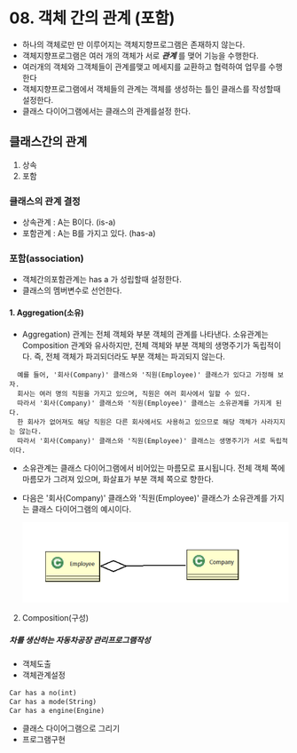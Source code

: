 # 08. 객체 간의 관계 (포함)
  - 하나의 객체로만 만 이루어지는 객체지향프로그램은 존재하지 않는다. 
  - 객체지향프로그램은 여러 개의 객체가 서로  ***관계*** 를 맺어 기능을 수행한다.
  - 여러개의 객체와 그객체들이 관계를맺고 메세지를 교환하고 협력하여 업무를 수행한다
  - 객체지향프로그램에서 객체들의 관계는 객체를 생성하는 틀인 클래스를 작성할때 설정한다.
  - 클래스 다이어그램에서는 클래스의 관계를설정 한다.

## 클래스간의 관계
  1. 상속
  2. 포함

### 클래스의 관계 결정

  - 상속관계 : A는 B이다. (is-a)
  - 포함관계 : A는 B를 가지고 있다. (has-a)

### 포함(association) 
  
  - 객체간의포함관계는  has a 가 성립할때 설정한다.
  - 클래스의 멤버변수로 선언한다.

#### 1. Aggregation(소유)
  - Aggregation) 관계는 전체 객체와 부분 객체의 관계를 나타낸다.
    소유관계는 Composition 관계와 유사하지만, 전체 객체와 부분 객체의 생명주기가 독립적이다.
    즉, 전체 객체가 파괴되더라도 부분 객체는 파괴되지 않는다.
  ```
    예를 들어, '회사(Company)' 클래스와 '직원(Employee)' 클래스가 있다고 가정해 보자.
    회사는 여러 명의 직원을 가지고 있으며, 직원은 여러 회사에서 일할 수 있다. 
    따라서 '회사(Company)' 클래스와 '직원(Employee)' 클래스는 소유관계를 가지게 된다.
    한 회사가 없어져도 해당 직원은 다른 회사에서도 사용하고 있으므로 해당 객체가 사라지지는 않는다.
    따라서 '회사(Company)' 클래스와 '직원(Employee)' 클래스는 생명주기가 서로 독립적이다.
  ```
      
  - 소유관계는 클래스 다이어그램에서 비어있는 마름모로 표시됩니다. 전체 객체 쪽에 마름모가 그려져 있으며, 
      화살표가 부분 객체 쪽으로 향한다.
  - 다음은 '회사(Company)' 클래스와 '직원(Employee)' 클래스가 소유관계를 가지는 클래스 다이어그램의 예시이다.

    ![Alt text](image-1.png)
 



   2. Composition(구성)



 ##### 차를 생산하는 자동차공장 관리프로그램작성

   - 객체도출
   - 객체관계설정
  ```
  Car has a no(int)
  Car has a mode(String)
  Car has a engine(Engine)
  
   ```
   - 클래스 다이어그램으로 그리기
   - 프로그램구현 

 
   

  
  



